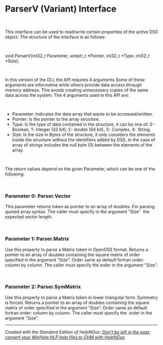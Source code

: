 # ParserV (Variant) Interface

&nbsp;

This interface can be used to read/write certain properties of the active DSS object. The structure of the interface is as follows:

&nbsp;

void ParserV(int32\_t Parameter, uintptr\_t \*Pointer, int32\_t \*Type, int32\_t \*Size);

&nbsp;

In this version of the DLL the API requires 4 arguments Some of these arguments are informative while others provide data access through memory address. This avoids creating unnecessary copies of the same data across the system. The 4 arguments used in this API are:

&nbsp;

* Parameter: Indicates the data array that wants to be accessed/written.
* Pointer: Is the pointer to the array structure.
* Type: Is the type of data contained in the structure, it can be one of: 0 - Boolean, 1- Integer (32 bit), 2- double (64 bit), 3- Complex, 4- String.
* Size: Is the size in Bytes of the structure, it only considers the elements inside the structure without the identifiers added by DSS. In the case of array of strings includes the null byte (0) between the elements of the array.  

&nbsp;

The return values depend on the given Parameter, which can be one of the following:

&nbsp;

### Parameter 0: Parser.Vector

This parameter returns token as pointer to an array of doubles. For parsing quoted array syntax. The caller must specify in the argument "Size"  the expected vector length.

&nbsp;

### Parameter 1: Parser.Matrix

Use this property to parse a Matrix token in OpenDSS format. Returns a pointer to an array of doubles containing the square matrix of order specified in the argument "Size". Order same as default fortran order: column by column. The caller must specify the order in the argument "Size".

&nbsp;

### Parameter 2: Parser.SymMatrix

Use this property to parse a Matrix token in lower triangular form. Symmetry is forced. Returns a pointer to an array of doubles containing the square matrix of order specified in the argument "Size". Order same as default fortran order: column by column. The caller must specify the  order in the argument "Size".


***
_Created with the Standard Edition of HelpNDoc: [Don't be left in the past: convert your WinHelp HLP help files to CHM with HelpNDoc](<https://www.helpndoc.com/step-by-step-guides/how-to-convert-a-hlp-winhelp-help-file-to-a-chm-html-help-help-file/>)_
